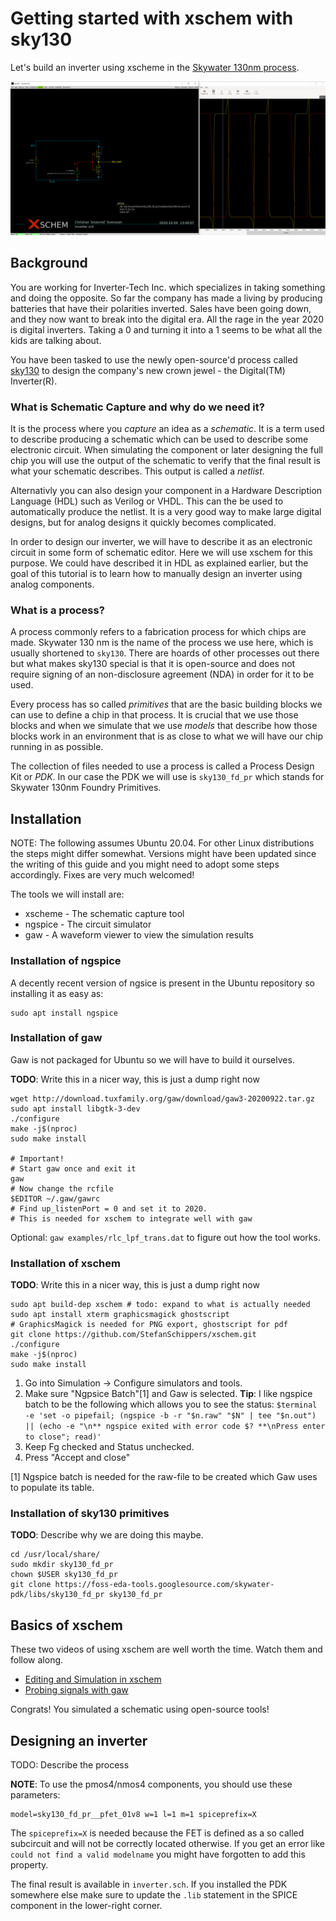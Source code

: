 # Getting started with xschem with sky130

Let's build an inverter using xscheme in the
[Skywater 130nm process](https://skywater-pdk.readthedocs.io).

![inverter simulation screenshot](inverter.png)

## Background

You are working for Inverter-Tech Inc. which specializes in taking
something and doing the opposite. So far the company has made a living
by producing batteries that have their polarities inverted. Sales have been
going down, and they now want to break into the digital era. All the rage
in the year 2020 is digital inverters. Taking a 0 and turning it into a 1 seems
to be what all the kids are talking about.

You have been tasked to use the newly open-source'd process called
[sky130](https://skywater-pdk.readthedocs.io) to design the company's new
crown jewel - the Digital(TM) Inverter(R).

### What is Schematic Capture and why do we need it?

It is the process where you *capture* an idea as a *schematic*. It is a term
used to describe producing a schematic which can be used to describe some
electronic circuit. When simulating the component or later designing the
full chip you will use the output of the schematic to verify that the final
result is what your schematic describes. This output is called a *netlist*.

Alternativly you can also design your component in a
Hardware Description Language (HDL) such as Verilog or VHDL. This can the
be used to automatically produce the netlist. It is a very good way to make
large digital designs, but for analog designs it quickly becomes complicated.

In order to design our inverter, we will have to describe it as an electronic
circuit in some form of schematic editor. Here we will use xschem for this
purpose. We could have described it in HDL as explained earlier, but the goal
of this tutorial is to learn how to manually design an inverter using analog
components.

### What is a process?

A process commonly refers to a fabrication process for which chips are made.
Skywater 130 nm is the name of the process we use here, which is usually
shortened to `sky130`. There are hoards of other processes out there but what
makes sky130 special is that it is open-source and does not require signing of
an non-disclosure agreement (NDA) in order for it to be used.

Every process has so called *primitives* that are the basic building blocks
we can use to define a chip in that process. It is crucial that we use those
blocks and when we simulate that we use *models* that describe how those blocks
work in an environment that is as close to what we will have our chip running in
as possible.

The collection of files needed to use a process is called a Process Design Kit
or *PDK*. In our case the PDK we will use is `sky130_fd_pr` which stands for
Skywater 130nm Foundry Primitives.

## Installation

NOTE: The following assumes Ubuntu 20.04. For other Linux distributions the
steps might differ somewhat. Versions might have been updated since the writing
of this guide and you might need to adopt some steps accordingly. Fixes are
very much welcomed!

The tools we will install are:

 * xscheme - The schematic capture tool
 * ngspice - The circuit simulator
 * gaw - A waveform viewer to view the simulation results

### Installation of ngspice

A decently recent version of ngsice is present in the Ubuntu repository so
installing it as easy as:

```
sudo apt install ngspice
```

### Installation of gaw

Gaw is not packaged for Ubuntu so we will have to build it ourselves.

**TODO**: Write this in a nicer way, this is just a dump right now

```
wget http://download.tuxfamily.org/gaw/download/gaw3-20200922.tar.gz
sudo apt install libgtk-3-dev
./configure
make -j$(nproc)
sudo make install

# Important!
# Start gaw once and exit it
gaw
# Now change the rcfile
$EDITOR ~/.gaw/gawrc
# Find up_listenPort = 0 and set it to 2020.
# This is needed for xschem to integrate well with gaw
```

Optional: `gaw examples/rlc_lpf_trans.dat` to figure out how the tool works.

### Installation of xschem

**TODO**: Write this in a nicer way, this is just a dump right now

```
sudo apt build-dep xschem # todo: expand to what is actually needed
sudo apt install xterm graphicsmagick ghostscript
# GraphicsMagick is needed for PNG export, ghostscript for pdf
git clone https://github.com/StefanSchippers/xschem.git
./configure
make -j$(nproc)
sudo make install
```

1) Go into Simulation -> Configure simulators and tools.
1) Make sure "Ngpsice Batch"[1] and Gaw is selected.
  **Tip**: I like ngspice batch to be the following which allows you to see the status:
  `$terminal -e 'set -o pipefail; (ngspice -b -r "$n.raw" "$N" | tee "$n.out") || (echo -e "\n** ngspice exited with error code $? **\nPress enter to close"; read)'`
1) Keep Fg checked and Status unchecked.
1) Press "Accept and close"

[1] Ngspice batch is needed for the raw-file to be created which Gaw uses to populate its table.

### Installation of sky130 primitives

**TODO**: Describe why we are doing this maybe.

```
cd /usr/local/share/
sudo mkdir sky130_fd_pr
chown $USER sky130_fd_pr
git clone https://foss-eda-tools.googlesource.com/skywater-pdk/libs/sky130_fd_pr sky130_fd_pr
```

## Basics of xschem

These two videos of using xschem are well worth the time. Watch them and follow
along.

 * [Editing and Simulation in xschem](https://xschem.sourceforge.io/stefan/xschem_man/video_tutorials/editing_and_sim.mp4)
 * [Probing signals with gaw](https://xschem.sourceforge.io/stefan/xschem_man/video_tutorials/probe_to_gaw.mp4)

Congrats! You simulated a schematic using open-source tools!

## Designing an inverter

TODO: Describe the process

**NOTE**: To use the pmos4/nmos4 components, you should use these parameters:
```
model=sky130_fd_pr__pfet_01v8 w=1 l=1 m=1 spiceprefix=X
```

The `spiceprefix=X` is needed because the FET is defined as a so called
subcircuit and will not be correctly located otherwise. If you get
an error like `could not find a valid modelname` you might have forgotten to
add this property.

The final result is available in `inverter.sch`.
If you installed the PDK somewhere else make sure to update the `.lib` statement
in the SPICE component in the lower-right corner.
